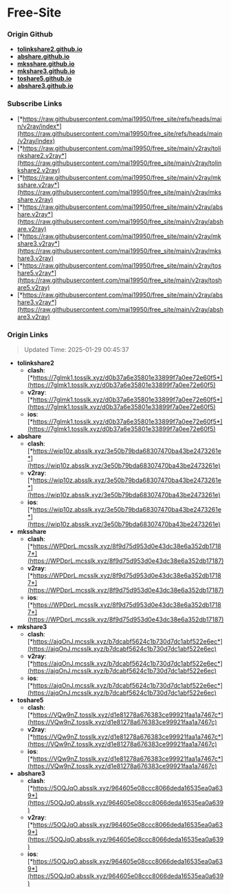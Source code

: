 # Free-Site

### Origin Github

- [**tolinkshare2.github.io**](https://github.com/tolinkshare2/tolinkshare2.github.io)
- [**abshare.github.io**](https://github.com/abshare/abshare.github.io)
- [**mksshare.github.io**](https://github.com/mksshare/mksshare.github.io)
- [**mkshare3.github.io**](https://github.com/mkshare3/mkshare3.github.io)
- [**toshare5.github.io**](https://github.com/toshare5/toshare5.github.io)
- [**abshare3.github.io**](https://github.com/abshare3/abshare3.github.io)

### Subscribe Links

- [*https://raw.githubusercontent.com/mai19950/free_site/refs/heads/main/v2ray/index*](https://raw.githubusercontent.com/mai19950/free_site/refs/heads/main/v2ray/index)
- [*https://raw.githubusercontent.com/mai19950/free_site/main/v2ray/tolinkshare2.v2ray*](https://raw.githubusercontent.com/mai19950/free_site/main/v2ray/tolinkshare2.v2ray)
- [*https://raw.githubusercontent.com/mai19950/free_site/main/v2ray/mksshare.v2ray*](https://raw.githubusercontent.com/mai19950/free_site/main/v2ray/mksshare.v2ray)
- [*https://raw.githubusercontent.com/mai19950/free_site/main/v2ray/abshare.v2ray*](https://raw.githubusercontent.com/mai19950/free_site/main/v2ray/abshare.v2ray)
- [*https://raw.githubusercontent.com/mai19950/free_site/main/v2ray/mkshare3.v2ray*](https://raw.githubusercontent.com/mai19950/free_site/main/v2ray/mkshare3.v2ray)
- [*https://raw.githubusercontent.com/mai19950/free_site/main/v2ray/toshare5.v2ray*](https://raw.githubusercontent.com/mai19950/free_site/main/v2ray/toshare5.v2ray)
- [*https://raw.githubusercontent.com/mai19950/free_site/main/v2ray/abshare3.v2ray*](https://raw.githubusercontent.com/mai19950/free_site/main/v2ray/abshare3.v2ray)

### Origin Links

> Updated Time: 2025-01-29 00:45:37

- **tolinkshare2**
  - **clash**: [*https://7gImk1.tosslk.xyz/d0b37a6e35801e33899f7a0ee72e60f5*](https://7gImk1.tosslk.xyz/d0b37a6e35801e33899f7a0ee72e60f5)
  - **v2ray**: [*https://7gImk1.tosslk.xyz/d0b37a6e35801e33899f7a0ee72e60f5*](https://7gImk1.tosslk.xyz/d0b37a6e35801e33899f7a0ee72e60f5)
  - **ios**: [*https://7gImk1.tosslk.xyz/d0b37a6e35801e33899f7a0ee72e60f5*](https://7gImk1.tosslk.xyz/d0b37a6e35801e33899f7a0ee72e60f5)
- **abshare**
  - **clash**: [*https://wip10z.absslk.xyz/3e50b79bda68307470ba43be2473261e*](https://wip10z.absslk.xyz/3e50b79bda68307470ba43be2473261e)
  - **v2ray**: [*https://wip10z.absslk.xyz/3e50b79bda68307470ba43be2473261e*](https://wip10z.absslk.xyz/3e50b79bda68307470ba43be2473261e)
  - **ios**: [*https://wip10z.absslk.xyz/3e50b79bda68307470ba43be2473261e*](https://wip10z.absslk.xyz/3e50b79bda68307470ba43be2473261e)
- **mksshare**
  - **clash**: [*https://WPDprL.mcsslk.xyz/8f9d75d953d0e43dc38e6a352db17187*](https://WPDprL.mcsslk.xyz/8f9d75d953d0e43dc38e6a352db17187)
  - **v2ray**: [*https://WPDprL.mcsslk.xyz/8f9d75d953d0e43dc38e6a352db17187*](https://WPDprL.mcsslk.xyz/8f9d75d953d0e43dc38e6a352db17187)
  - **ios**: [*https://WPDprL.mcsslk.xyz/8f9d75d953d0e43dc38e6a352db17187*](https://WPDprL.mcsslk.xyz/8f9d75d953d0e43dc38e6a352db17187)
- **mkshare3**
  - **clash**: [*https://ajqOnJ.mcsslk.xyz/b7dcabf5624c1b730d7dc1abf522e6ec*](https://ajqOnJ.mcsslk.xyz/b7dcabf5624c1b730d7dc1abf522e6ec)
  - **v2ray**: [*https://ajqOnJ.mcsslk.xyz/b7dcabf5624c1b730d7dc1abf522e6ec*](https://ajqOnJ.mcsslk.xyz/b7dcabf5624c1b730d7dc1abf522e6ec)
  - **ios**: [*https://ajqOnJ.mcsslk.xyz/b7dcabf5624c1b730d7dc1abf522e6ec*](https://ajqOnJ.mcsslk.xyz/b7dcabf5624c1b730d7dc1abf522e6ec)
- **toshare5**
  - **clash**: [*https://VQw9nZ.tosslk.xyz/d1e81278a676383ce99921faa1a7467c*](https://VQw9nZ.tosslk.xyz/d1e81278a676383ce99921faa1a7467c)
  - **v2ray**: [*https://VQw9nZ.tosslk.xyz/d1e81278a676383ce99921faa1a7467c*](https://VQw9nZ.tosslk.xyz/d1e81278a676383ce99921faa1a7467c)
  - **ios**: [*https://VQw9nZ.tosslk.xyz/d1e81278a676383ce99921faa1a7467c*](https://VQw9nZ.tosslk.xyz/d1e81278a676383ce99921faa1a7467c)
- **abshare3**
  - **clash**: [*https://5OQJqO.absslk.xyz/964605e08ccc8066deda16535ea0a639*](https://5OQJqO.absslk.xyz/964605e08ccc8066deda16535ea0a639)
  - **v2ray**: [*https://5OQJqO.absslk.xyz/964605e08ccc8066deda16535ea0a639*](https://5OQJqO.absslk.xyz/964605e08ccc8066deda16535ea0a639)
  - **ios**: [*https://5OQJqO.absslk.xyz/964605e08ccc8066deda16535ea0a639*](https://5OQJqO.absslk.xyz/964605e08ccc8066deda16535ea0a639)
